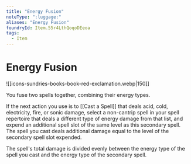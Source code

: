 ```yaml
---
title: "Energy Fusion"
noteType: ":luggage:"
aliases: "Energy Fusion"
foundryId: Item.55r4LthQoqoDEeoa
tags:
  - Item
---
```


# Energy Fusion
![[icons-sundries-books-book-red-exclamation.webp|150]]

You fuse two spells together, combining their energy types.

If the next action you use is to [[Cast a Spell]] that deals acid, cold, electricity, fire, or sonic damage, select a non-cantrip spell in your spell repertoire that deals a different type of energy damage from that list, and expend an additional spell slot of the same level as this secondary spell. The spell you cast deals additional damage equal to the level of the secondary spell slot expended.

The spell's total damage is divided evenly between the energy type of the spell you cast and the energy type of the secondary spell.
